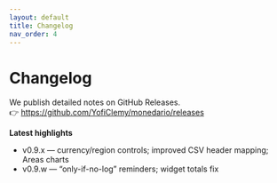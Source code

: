 ```yaml
---
layout: default
title: Changelog
nav_order: 4
---
```


# Changelog

We publish detailed notes on GitHub Releases.  
👉 <https://github.com/YofiClemy/monedario/releases>

**Latest highlights**
- v0.9.x — currency/region controls; improved CSV header mapping; Areas charts
- v0.9.w — “only-if-no-log” reminders; widget totals fix
